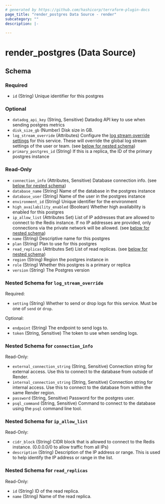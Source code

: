 ```yaml
---
# generated by https://github.com/hashicorp/terraform-plugin-docs
page_title: "render_postgres Data Source - render"
subcategory: ""
description: |-
  
---
```


# render_postgres (Data Source)





<!-- schema generated by tfplugindocs -->
## Schema

### Required

- `id` (String) Unique identifier for this postgres

### Optional

- `datadog_api_key` (String, Sensitive) Datadog API key to use when sending postgres metrics
- `disk_size_gb` (Number) Disk size in GB.
- `log_stream_override` (Attributes) Configure the [log stream override settings](https://docs.render.com/log-streams#overriding-defaults) for this service. These will override the global log stream settings of the user or team. (see [below for nested schema](#nestedatt--log_stream_override))
- `primary_postgres_id` (String) If this is a replica, the ID of the primary postgres instance

### Read-Only

- `connection_info` (Attributes, Sensitive) Database connection info. (see [below for nested schema](#nestedatt--connection_info))
- `database_name` (String) Name of the database in the postgres instance
- `database_user` (String) Name of the user in the postgres instance
- `environment_id` (String) Unique identifier for the environment
- `high_availability_enabled` (Boolean) Whether high availability is enabled for this postgres
- `ip_allow_list` (Attributes Set) List of IP addresses that are allowed to connect to the Redis instance. If no IP addresses are provided, only connections via the private network will be allowed. (see [below for nested schema](#nestedatt--ip_allow_list))
- `name` (String) Descriptive name for this postgres
- `plan` (String) Plan to use for this postgres
- `read_replicas` (Attributes Set) List of read replicas. (see [below for nested schema](#nestedatt--read_replicas))
- `region` (String) Region the postgres instance in
- `role` (String) Whether this postgres is a primary or replica
- `version` (String) The Postgres version

<a id="nestedatt--log_stream_override"></a>
### Nested Schema for `log_stream_override`

Required:

- `setting` (String) Whether to send or drop logs for this service. Must be one of `send` or `drop`.

Optional:

- `endpoint` (String) The endpoint to send logs to.
- `token` (String, Sensitive) The token to use when sending logs.


<a id="nestedatt--connection_info"></a>
### Nested Schema for `connection_info`

Read-Only:

- `external_connection_string` (String, Sensitive) Connection string for external access. Use this to connect to the database from outside of Render.
- `internal_connection_string` (String, Sensitive) Connection string for internal access. Use this to connect to the database from within the same Render region.
- `password` (String, Sensitive) Password for the postgres user.
- `psql_command` (String, Sensitive) Command to connect to the database using the `psql` command line tool.


<a id="nestedatt--ip_allow_list"></a>
### Nested Schema for `ip_allow_list`

Read-Only:

- `cidr_block` (String) CIDR block that is allowed to connect to the Redis instance. (0.0.0.0/0 to allow traffic from all IPs)
- `description` (String) Description of the IP address or range. This is used to help identify the IP address or range in the list.


<a id="nestedatt--read_replicas"></a>
### Nested Schema for `read_replicas`

Read-Only:

- `id` (String) ID of the read replica.
- `name` (String) Name of the read replica.
